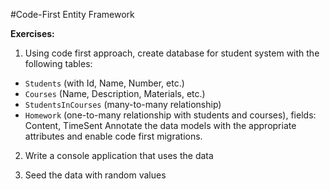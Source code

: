 #Code-First Entity Framework

**Exercises:**

01. Using code first approach, create database for student system with the following tables:
 * ``Students`` (with Id, Name, Number, etc.)
 * ``Courses`` (Name, Description, Materials, etc.)
 * ``StudentsInCourses`` (many-to-many relationship)
 * ``Homework`` (one-to-many relationship with students and courses), fields: Content, TimeSent
 Annotate the data models with the appropriate attributes and enable code first migrations.

02. Write a console application that uses the data

03. Seed the data with random values
